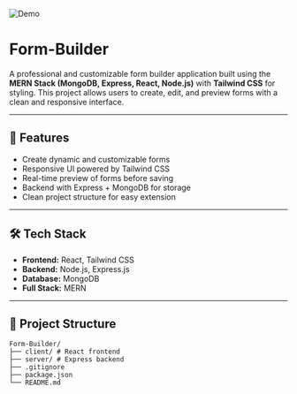 ![Demo](https://github.com/Deeptiwakchaure/Form-Builder/output/frontpage.png)
# Form-Builder

A professional and customizable form builder application built using the **MERN Stack (MongoDB, Express, React, Node.js)** with **Tailwind CSS** for styling. This project allows users to create, edit, and preview forms with a clean and responsive interface.

---

## 🚀 Features
- Create dynamic and customizable forms  
- Responsive UI powered by Tailwind CSS  
- Real-time preview of forms before saving  
- Backend with Express + MongoDB for storage  
- Clean project structure for easy extension  

---

## 🛠 Tech Stack

- **Frontend:** React, Tailwind CSS  
- **Backend:** Node.js, Express.js  
- **Database:** MongoDB  
- **Full Stack:** MERN  

---


## 📂 Project Structure
```
Form-Builder/
├── client/ # React frontend
├── server/ # Express backend
├── .gitignore
├── package.json
└── README.md
```

